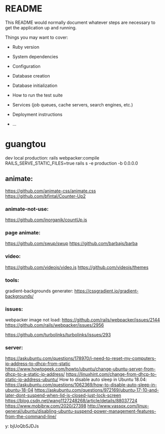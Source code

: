 # README

This README would normally document whatever steps are necessary to get the
application up and running.

Things you may want to cover:

* Ruby version

* System dependencies

* Configuration

* Database creation

* Database initialization

* How to run the test suite

* Services (job queues, cache servers, search engines, etc.)

* Deployment instructions

* ...
# guangtou

dev local production:
rails webpacker:compile
RAILS_SERVE_STATIC_FILES=true rails s -e production -b 0.0.0.0

## animate:
https://github.com/animate-css/animate.css
https://github.com/bfintal/Counter-Up2

### animate-not-use:
https://github.com/inorganik/countUp.js

### page animate:
https://github.com/swup/swup
https://github.com/barbajs/barba

### video:
https://github.com/videojs/video.js
https://github.com/videojs/themes

### tools:
gradient-backgrounds generater:
https://cssgradient.io/gradient-backgrounds/

### issues:
webpacker image not load:
https://github.com/rails/webpacker/issues/2144
https://github.com/rails/webpacker/issues/2956

https://github.com/turbolinks/turbolinks/issues/293

### server:
https://askubuntu.com/questions/178970/i-need-to-reset-my-computers-ip-address-to-dhcp-from-static
https://www.howtogeek.com/howto/ubuntu/change-ubuntu-server-from-dhcp-to-a-static-ip-address/
https://linuxhint.com/change-from-dhcp-to-static-ip-address-ubuntu/
How to disable auto sleep in Ubuntu 18.04:
https://askubuntu.com/questions/1062369/how-to-disable-auto-sleep-in-ubuntu-18-04
https://askubuntu.com/questions/972169/ubuntu-17-10-and-later-dont-suspend-when-lid-is-closed-just-lock-screen
https://blog.csdn.net/wang1127248268/article/details/88037724
https://www.mobibrw.com/2020/27398
http://www.vassox.com/linux-general/ubuntu/disabling-ubuntu-suspend-power-management-features-from-the-command-line/

y:
bjUoQbSJDJs
